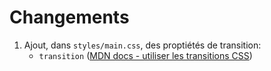 # Changements

 1. Ajout, dans `styles/main.css`, des proptiétés de transition:
    - `transition` ([MDN docs - utiliser les transitions CSS](https://developer.mozilla.org/fr/docs/Web/CSS/CSS_Transitions/Using_CSS_transitions))

 